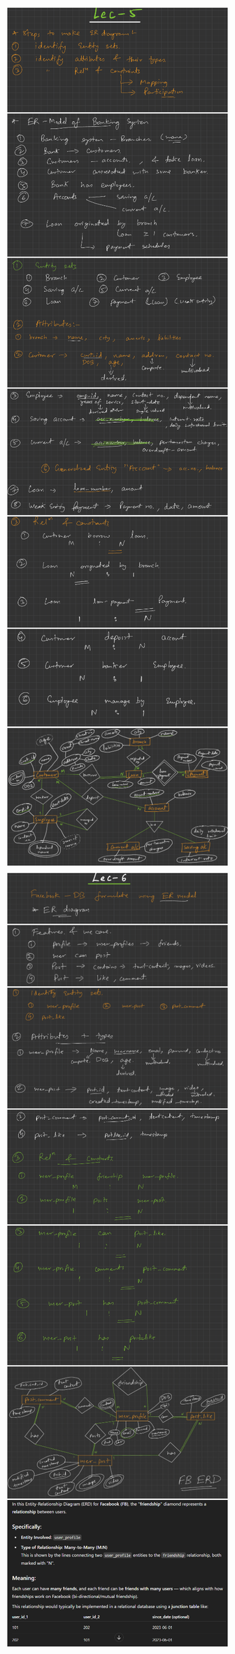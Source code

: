 ![](../pics/Pasted%20image%2020250702004701.png)
![](../pics/Pasted%20image%2020250702004711.png)
![](../pics/Pasted%20image%2020250702004722.png)
![](../pics/Pasted%20image%2020250702004737.png)
![](../pics/Pasted%20image%2020250702004747.png)
![](../pics/Pasted%20image%2020250702004756.png)
![](../pics/Pasted%20image%2020250702004815.png)



![](../pics/Pasted%20image%2020250702004434.png)
![](../pics/Pasted%20image%2020250702004445.png)
![](../pics/Pasted%20image%2020250702004457.png)
![](../pics/Pasted%20image%2020250702004509.png)
![](../pics/Pasted%20image%2020250702004519.png)
![](../pics/Pasted%20image%2020250702004411.png)
![](../pics/Pasted%20image%2020250702004617.png)

